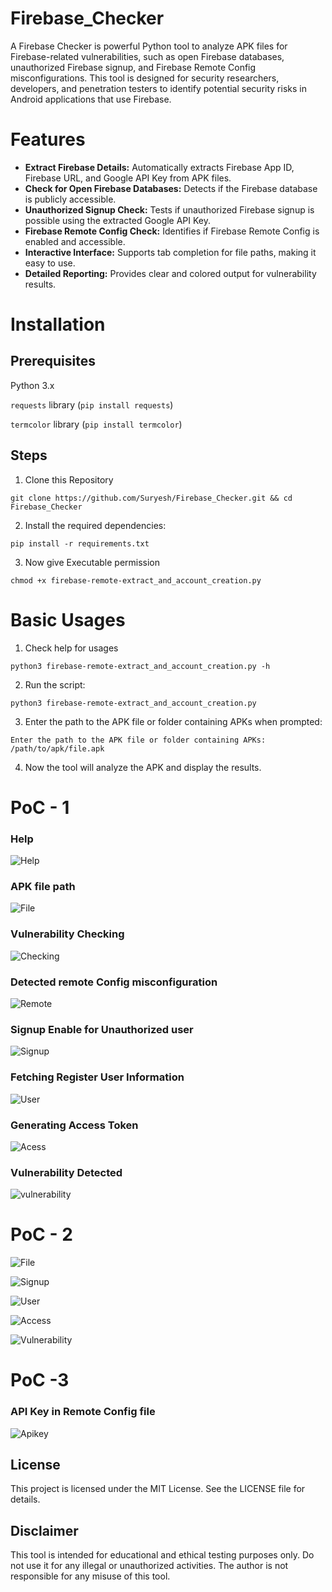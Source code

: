 # Firebase_Checker

A Firebase Checker is powerful Python tool to analyze APK files for Firebase-related vulnerabilities, such as open Firebase databases, unauthorized Firebase signup, and Firebase Remote Config misconfigurations. This tool is designed for security researchers, developers, and penetration testers to identify potential security risks in Android applications that use Firebase.

# Features

- **Extract Firebase Details:** Automatically extracts Firebase App ID, Firebase URL, and Google API Key from APK files.
- **Check for Open Firebase Databases:** Detects if the Firebase database is publicly accessible.
- **Unauthorized Signup Check:** Tests if unauthorized Firebase signup is possible using the extracted Google API Key.
- **Firebase Remote Config Check:** Identifies if Firebase Remote Config is enabled and accessible.
- **Interactive Interface:** Supports tab completion for file paths, making it easy to use.
- **Detailed Reporting:** Provides clear and colored output for vulnerability results.

# Installation

## Prerequisites

Python 3.x

`requests` library (`pip install requests`)

`termcolor` library (`pip install termcolor`)

## Steps

1. Clone this Repository

```
git clone https://github.com/Suryesh/Firebase_Checker.git && cd Firebase_Checker
```

2. Install the required dependencies:

```
pip install -r requirements.txt
```

3. Now give Executable permission

```
chmod +x firebase-remote-extract_and_account_creation.py
```

# Basic Usages

1. Check help for usages

```
python3 firebase-remote-extract_and_account_creation.py -h
```
2. Run the script:

```
python3 firebase-remote-extract_and_account_creation.py
```

3. Enter the path to the APK file or folder containing APKs when prompted:

```
Enter the path to the APK file or folder containing APKs: /path/to/apk/file.apk
```

4. Now the tool will analyze the APK and display the results.

# PoC - 1

### Help

![Help](img/help.png)

### APK file path

![File](img/file.png)

### Vulnerability Checking

![Checking](img/checking.png)

### Detected remote Config misconfiguration

![Remote](img/remote-miscon.png)

### Signup Enable for Unauthorized user

![Signup](img/signup-miscon.png)

### Fetching Register User Information

![User](img/user-info.png)

### Generating Access Token

![Acess](img/access-token-generate.png)

### Vulnerability Detected

![vulnerability](img/vulnerability-check-result.png)


# PoC - 2

![File](img/file-2.png)

![Signup](img/signup-miscon-2.png)

![User](img/user-info-2.png)

![Access](img/access-token-generate-2.png)

![Vulnerability](img/vulnerability-check-result-2.png)


# PoC -3

### API Key in Remote Config file

![Apikey](img/apikey.png)


## License
This project is licensed under the MIT License. See the LICENSE file for details.

## Disclaimer
This tool is intended for educational and ethical testing purposes only. Do not use it for any illegal or unauthorized activities. The author is not responsible for any misuse of this tool.
